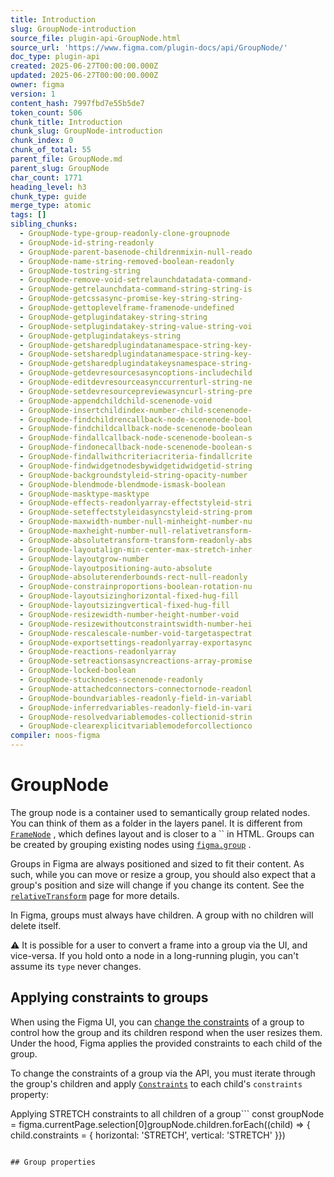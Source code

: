 ```yaml
---
title: Introduction
slug: GroupNode-introduction
source_file: plugin-api-GroupNode.html
source_url: 'https://www.figma.com/plugin-docs/api/GroupNode/'
doc_type: plugin-api
created: 2025-06-27T00:00:00.000Z
updated: 2025-06-27T00:00:00.000Z
owner: figma
version: 1
content_hash: 7997fbd7e55b5de7
token_count: 506
chunk_title: Introduction
chunk_slug: GroupNode-introduction
chunk_index: 0
chunk_of_total: 55
parent_file: GroupNode.md
parent_slug: GroupNode
char_count: 1771
heading_level: h3
chunk_type: guide
merge_type: atomic
tags: []
sibling_chunks:
  - GroupNode-type-group-readonly-clone-groupnode
  - GroupNode-id-string-readonly
  - GroupNode-parent-basenode-childrenmixin-null-reado
  - GroupNode-name-string-removed-boolean-readonly
  - GroupNode-tostring-string
  - GroupNode-remove-void-setrelaunchdatadata-command-
  - GroupNode-getrelaunchdata-command-string-string-is
  - GroupNode-getcssasync-promise-key-string-string-
  - GroupNode-gettoplevelframe-framenode-undefined
  - GroupNode-getplugindatakey-string-string
  - GroupNode-setplugindatakey-string-value-string-voi
  - GroupNode-getplugindatakeys-string
  - GroupNode-getsharedplugindatanamespace-string-key-
  - GroupNode-setsharedplugindatanamespace-string-key-
  - GroupNode-getsharedplugindatakeysnamespace-string-
  - GroupNode-getdevresourcesasyncoptions-includechild
  - GroupNode-editdevresourceasynccurrenturl-string-ne
  - GroupNode-setdevresourcepreviewasyncurl-string-pre
  - GroupNode-appendchildchild-scenenode-void
  - GroupNode-insertchildindex-number-child-scenenode-
  - GroupNode-findchildrencallback-node-scenenode-bool
  - GroupNode-findchildcallback-node-scenenode-boolean
  - GroupNode-findallcallback-node-scenenode-boolean-s
  - GroupNode-findonecallback-node-scenenode-boolean-s
  - GroupNode-findallwithcriteriacriteria-findallcrite
  - GroupNode-findwidgetnodesbywidgetidwidgetid-string
  - GroupNode-backgroundstyleid-string-opacity-number
  - GroupNode-blendmode-blendmode-ismask-boolean
  - GroupNode-masktype-masktype
  - GroupNode-effects-readonlyarray-effectstyleid-stri
  - GroupNode-seteffectstyleidasyncstyleid-string-prom
  - GroupNode-maxwidth-number-null-minheight-number-nu
  - GroupNode-maxheight-number-null-relativetransform-
  - GroupNode-absolutetransform-transform-readonly-abs
  - GroupNode-layoutalign-min-center-max-stretch-inher
  - GroupNode-layoutgrow-number
  - GroupNode-layoutpositioning-auto-absolute
  - GroupNode-absoluterenderbounds-rect-null-readonly
  - GroupNode-constrainproportions-boolean-rotation-nu
  - GroupNode-layoutsizinghorizontal-fixed-hug-fill
  - GroupNode-layoutsizingvertical-fixed-hug-fill
  - GroupNode-resizewidth-number-height-number-void
  - GroupNode-resizewithoutconstraintswidth-number-hei
  - GroupNode-rescalescale-number-void-targetaspectrat
  - GroupNode-exportsettings-readonlyarray-exportasync
  - GroupNode-reactions-readonlyarray
  - GroupNode-setreactionsasyncreactions-array-promise
  - GroupNode-locked-boolean
  - GroupNode-stucknodes-scenenode-readonly
  - GroupNode-attachedconnectors-connectornode-readonl
  - GroupNode-boundvariables-readonly-field-in-variabl
  - GroupNode-inferredvariables-readonly-field-in-vari
  - GroupNode-resolvedvariablemodes-collectionid-strin
  - GroupNode-clearexplicitvariablemodeforcollectionco
compiler: noos-figma
---
```


# GroupNode

The group node is a container used to semantically group related nodes. You can think of them as a folder in the layers panel. It is different from [`FrameNode`](/plugin-docs/api/FrameNode/)
, which defines layout and is closer to a `` in HTML. Groups can be created by grouping existing nodes using [`figma.group`](/plugin-docs/api/properties/figma-group/)
.

Groups in Figma are always positioned and sized to fit their content. As such, while you can move or resize a group, you should also expect that a group's position and size will change if you change its content. See the [`relativeTransform`](/plugin-docs/api/properties/nodes-relativetransform/)
 page for more details.

In Figma, groups must always have children. A group with no children will delete itself.

⚠️ It is possible for a user to convert a frame into a group via the UI, and vice-versa. If you hold onto a node in a long-running plugin, you can't assume its `type` never changes.

## Applying constraints to groups

When using the Figma UI, you can [change the constraints](https://help.figma.com/hc/en-us/articles/360039957734-Apply-Constraints-to-define-how-layers-resize)
 of a group to control how the group and its children respond when the user resizes them. Under the hood, Figma applies the provided constraints to each child of the group.

To change the constraints of a group via the API, you must iterate through the group's children and apply [`Constraints`](/plugin-docs/api/Constraints/)
 to each child's `constraints` property:

Applying STRETCH constraints to all children of a group```
const groupNode = figma.currentPage.selection[0]groupNode.children.forEach((child) => { child.constraints = { horizontal: 'STRETCH', vertical: 'STRETCH' }})
```

## Group properties
